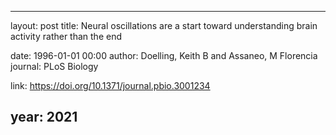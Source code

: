 ---
layout: post
title: Neural oscillations are a start toward understanding brain activity rather than the end

date: 1996-01-01 00:00
author: Doelling, Keith B and Assaneo, M Florencia
journal: PLoS Biology

link: https://doi.org/10.1371/journal.pbio.3001234

year: 2021
-----
